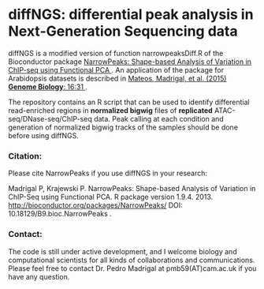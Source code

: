 # diffNGS: differential peak analysis in Next-Generation Sequencing data

diffNGS is a modified version of function narrowpeaksDiff.R of the Bioconductor package <a href="http://bioconductor.org/packages/devel/bioc/html/NarrowPeaks.html">
NarrowPeaks: Shape-based Analysis of Variation in ChIP-seq using Functional PCA </a>. An application of the package for Arabidopsis datasets is described in <a href="http://genomebiology.biomedcentral.com/articles/10.1186/s13059-015-0597-1"> Mateos, Madrigal, et al. (2015) **Genome Biology**: 16:31 </a>. 

The repository contains an R script that can be used to identify differential read-enriched regions in **normalized bigwig** files of **replicated** ATAC-seq/DNase-seq/ChIP-seq data. Peak calling at each condition and generation of normalized bigwig tracks of the samples should be done before using diffNGS. 





<h3>Citation:</h3> 
Please cite NarrowPeaks if you use diffNGS in your research:


Madrigal P, Krajewski P. NarrowPeaks: Shape-based Analysis of Variation in ChIP-Seq using Functional PCA. R package version 1.9.4. 2013. <a href="http://bioconductor.org/packages/NarrowPeaks/"> http://bioconductor.org/packages/NarrowPeaks/ DOI: 10.18129/B9.bioc.NarrowPeaks </a>.

<h3>Contact:</h3> 
The code is still under active development, and I welcome biology and computational scientists for all kinds of collaborations and communications. Please feel free to contact Dr. Pedro Madrigal at pmb59(AT)cam.ac.uk if you have any question.



